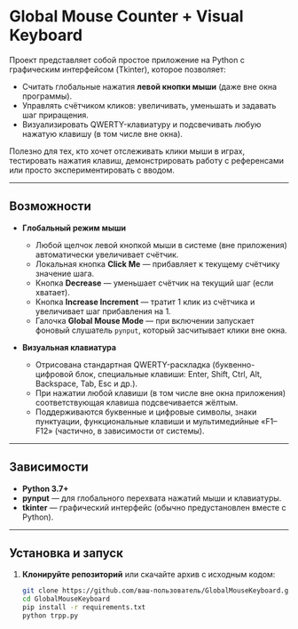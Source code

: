 # Global Mouse Counter + Visual Keyboard

Проект представляет собой простое приложение на Python с графическим интерфейсом (Tkinter), которое позволяет:
- Считать глобальные нажатия **левой кнопки мыши** (даже вне окна программы).
- Управлять счётчиком кликов: увеличивать, уменьшать и задавать шаг приращения.
- Визуализировать QWERTY-клавиатуру и подсвечивать любую нажатую клавишу (в том числе вне окна).

Полезно для тех, кто хочет отслеживать клики мыши в играх, тестировать нажатия клавиш, демонстрировать работу с референсами или просто экспериментировать с вводом.

---

## Возможности

- **Глобальный режим мыши**  
  - Любой щелчок левой кнопкой мыши в системе (вне приложения) автоматически увеличивает счётчик.
  - Локальная кнопка **Click Me** — прибавляет к текущему счётчику значение шага.
  - Кнопка **Decrease** — уменьшает счётчик на текущий шаг (если хватает).
  - Кнопка **Increase Increment** — тратит 1 клик из счётчика и увеличивает шаг прибавления на 1.  
  - Галочка **Global Mouse Mode** — при включении запускает фоновый слушатель `pynput`, который засчитывает клики вне окна.

- **Визуальная клавиатура**  
  - Отрисована стандартная QWERTY-раскладка (буквенно-цифровой блок, специальные клавиши: Enter, Shift, Ctrl, Alt, Backspace, Tab, Esc и др.).  
  - При нажатии любой клавиши (в том числе вне окна приложения) соответствующая клавиша подсвечивается жёлтым.  
  - Поддерживаются буквенные и цифровые символы, знаки пунктуации, функциональные клавиши и мультимедийные «F1–F12» (частично, в зависимости от системы).

---

## Зависимости

- **Python 3.7+**
- **pynput** — для глобального перехвата нажатий мыши и клавиатуры.
- **tkinter** — графический интерфейс (обычно предустановлен вместе с Python).

---

## Установка и запуск

1. **Клонируйте репозиторий** или скачайте архив с исходным кодом:
   ```bash
   git clone https://github.com/ваш-пользователь/GlobalMouseKeyboard.git
   cd GlobalMouseKeyboard
   pip install -r requirements.txt
   python trpp.py
   
